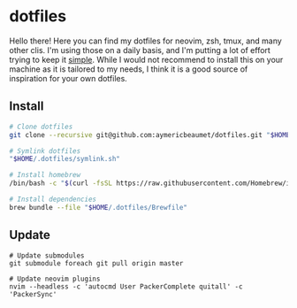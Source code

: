 # dotfiles

Hello there! Here you can find my dotfiles for neovim, zsh, tmux, and many
other clis. I'm using those on a daily basis, and I'm putting a lot of effort
trying to keep it [simple](https://www.youtube.com/watch?v=LKtk3HCgTa8). While
I would not recommend to install this on your machine as it is tailored to my
needs, I think it is a good source of inspiration for your own dotfiles.

## Install

```bash
# Clone dotfiles
git clone --recursive git@github.com:aymericbeaumet/dotfiles.git "$HOME/.dotfiles"

# Symlink dotfiles
"$HOME/.dotfiles/symlink.sh"

# Install homebrew 
/bin/bash -c "$(curl -fsSL https://raw.githubusercontent.com/Homebrew/install/HEAD/install.sh)"

# Install dependencies
brew bundle --file "$HOME/.dotfiles/Brewfile"
```

## Update

```
# Update submodules
git submodule foreach git pull origin master

# Update neovim plugins
nvim --headless -c 'autocmd User PackerComplete quitall' -c 'PackerSync'
```
